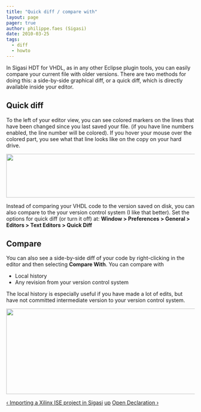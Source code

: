 ```yaml
---
title: "Quick diff / compare with"
layout: page 
pager: true
author: philippe.faes (Sigasi)
date: 2010-03-25
tags: 
  - diff
  - howto
---
```

<div class="content">
<p>In Sigasi HDT for VHDL, as in any other Eclipse plugin tools, you can easily compare your current file with older versions. There are two methods for doing this: a side-by-side graphical diff, or a quick diff, which is directly available inside your editor.</p><h2>Quick diff</h2><p>To the left of your editor view, you can see colored markers on the lines that have been changed since you last saved your file. (if you have line numbers enabled, the line number will be colored). If you hover your mouse over the colored part, you see what that line looks like on the copy on your hard drive.</p><p><span class="inline inline-center"><img src="http://www.sigasi.com/sites/www.sigasi.com/files/images/QuickDiff.png" alt="" title="" class="image image-_original " width="599" height="117"/></span></p><p>Instead of comparing your VHDL code to the version saved on disk, you can also compare to the your version control system (I like that better). Set the options for quick diff (or turn it off) at: <strong>Window &gt; Preferences &gt; General &gt; Editors &gt; Text Editors &gt; Quick Diff</strong></p><h2>Compare</h2><p>You can also see a side-by-side diff of your code by right-clicking in the editor and then selecting <strong>Compare With</strong>. You can compare with </p><ul><li>Local history</li><li>Any revision from your version control system</li></ul><p>The local history is especially useful if you have made a lot of edits, but have not committed intermediate version to your version control system.</p><p><span class="inline inline-center"><img src="http://www.sigasi.com/sites/www.sigasi.com/files/images/Compare.preview.png" alt="" title="" class="image image-preview " width="640" height="229"/></span></p>  <div id="book-navigation-1518" class="book-navigation">            <div class="page-links clear-block">              <a href="/content/importing-xilinx-ise-project-sigasi" class="page-previous" title="Go to previous page">&#8249; Importing a Xilinx ISE project in Sigasi</a>                    <a href="/content/sigasi-how" class="page-up" title="Go to parent page">up</a>                    <a href="/content/open-declaration" class="page-next" title="Go to next page">Open Declaration &#8250;</a>          </div>      </div>  </div>

